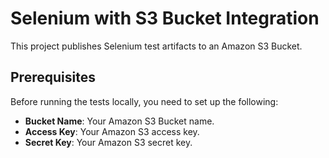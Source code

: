 # Selenium with S3 Bucket Integration

This project publishes Selenium test artifacts to an Amazon S3 Bucket. 

## Prerequisites

Before running the tests locally, you need to set up the following:

- **Bucket Name**: Your Amazon S3 Bucket name.
- **Access Key**: Your Amazon S3 access key.
- **Secret Key**: Your Amazon S3 secret key.
